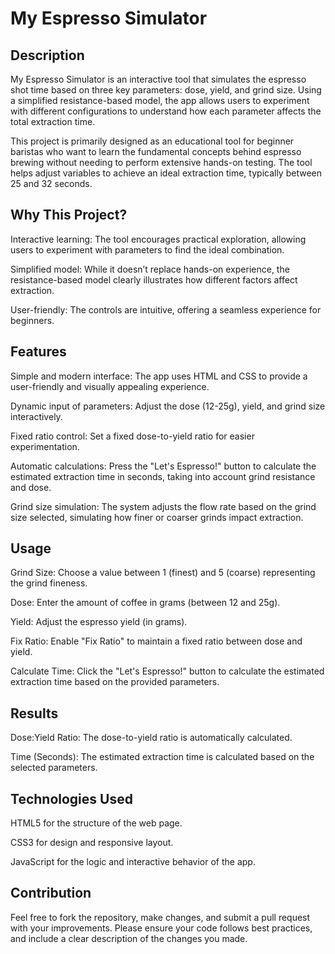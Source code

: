# My Espresso Simulator
## Description

My Espresso Simulator is an interactive tool that simulates the espresso shot time based on three key parameters: dose, yield, and grind size. Using a simplified resistance-based model, the app allows users to experiment with different configurations to understand how each parameter affects the total extraction time.

This project is primarily designed as an educational tool for beginner baristas who want to learn the fundamental concepts behind espresso brewing without needing to perform extensive hands-on testing. The tool helps adjust variables to achieve an ideal extraction time, typically between 25 and 32 seconds.

## Why This Project?

Interactive learning: The tool encourages practical exploration, allowing users to experiment with parameters to find the ideal combination.

Simplified model: While it doesn’t replace hands-on experience, the resistance-based model clearly illustrates how different factors affect extraction.

User-friendly: The controls are intuitive, offering a seamless experience for beginners.

## Features

Simple and modern interface: The app uses HTML and CSS to provide a user-friendly and visually appealing experience.

Dynamic input of parameters: Adjust the dose (12-25g), yield, and grind size interactively.

Fixed ratio control: Set a fixed dose-to-yield ratio for easier experimentation.

Automatic calculations: Press the "Let's Espresso!" button to calculate the estimated extraction time in seconds, taking into account grind resistance and dose.

Grind size simulation: The system adjusts the flow rate based on the grind size selected, simulating how finer or coarser grinds impact extraction.

## Usage

Grind Size: Choose a value between 1 (finest) and 5 (coarse) representing the grind fineness.

Dose: Enter the amount of coffee in grams (between 12 and 25g).

Yield: Adjust the espresso yield (in grams).

Fix Ratio: Enable "Fix Ratio" to maintain a fixed ratio between dose and yield.

Calculate Time: Click the "Let's Espresso!" button to calculate the estimated extraction time based on the provided parameters.

## Results

Dose:Yield Ratio: The dose-to-yield ratio is automatically calculated.

Time (Seconds): The estimated extraction time is calculated based on the selected parameters.

## Technologies Used

HTML5 for the structure of the web page.

CSS3 for design and responsive layout.

JavaScript for the logic and interactive behavior of the app.

## Contribution

Feel free to fork the repository, make changes, and submit a pull request with your improvements. Please ensure your code follows best practices, and include a clear description of the changes you made.
